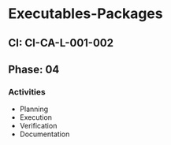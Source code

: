 # Executables-Packages

## CI: CI-CA-L-001-002
## Phase: 04

### Activities
- Planning
- Execution
- Verification
- Documentation
